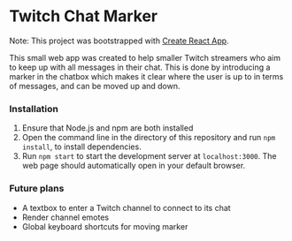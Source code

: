 # Twitch Chat Marker

Note: This project was bootstrapped with [Create React App](https://github.com/facebook/create-react-app).

This small web app was created to help smaller Twitch streamers who aim to keep up with all messages in their chat. This is done by introducing a marker in the chatbox which makes it clear where the user is up to in terms of messages, and can be moved up and down.

### Installation
1. Ensure that Node.js and npm are both installed
2. Open the command line in the directory of this repository and run `npm install`, to install dependencies.
3. Run `npm start` to start the development server at `localhost:3000`. The web page should automatically open in your default browser.

### Future plans
- A textbox to enter a Twitch channel to connect to its chat
- Render channel emotes
- Global keyboard shortcuts for moving marker